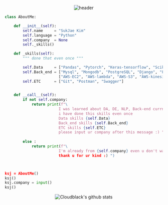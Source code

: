
 <div align="center">  
  
![header](https://capsule-render.vercel.app/api?type=Waving&color=timeGradient&height=200&section=header&text=Wellcome&fontSize=70&fontAlign=78&fontAlignY=28)  
  </div>
  
 
``` python
class AboutMe:

    def __init__(self):
        self.name     = "SukJae Kim"
        self.language = "Python"
        self.company  = None
        self._skills()

    def _skills(self):
        """ done that even once """

        self.Data     = ["Pandas", "Pytorch", "Keras-tensorflow", "Scikit-learn", "matplotlib", "plotly", "numpy"]
        self.Back_end = ["Mysql", "Mongodb", "PostgreSQL", "Django", "FLask", "Docker", "Gunicorn", "Nginx",
                        ["AWS-EC2", "AWS-lambda", "AWS-S3", "AWS-kinesis"]]
        self.ETC      = ["Git", "Postman", "Swagger"]
        

    def __call__(self):           
        if not self.company:
            return print(f"\
                        I was learned about DA, DE, NLP, Back-end currntly interesting about DE, Back-end \n \
                        i have done this skills even once                                                 \n \
                        Data skills {self.Data}                                                           \n \
                        Back_end skills {self.Back_end}                                                   \n \
                        ETC skills {self.ETC}                                                             \n \
                        please input ur company after this message :) ")
            
        else :
            return print(f"\
                        I'm already from {self.company} even u don't want anymore                        \n \ 
                        thank u for ur kind :) ")



ksj = AboutMe()
ksj()
ksj.company = input()
ksj()

```
<div align="center">  
  
![Cloudblack's github stats](https://github-readme-stats.vercel.app/api?username=Cloudblack&show_icons=true&theme=cobalt&count_private=true)  

<!-- ![Top Langs](https://github-readme-stats.vercel.app/api/top-langs/?username=Cloudblack&theme=cobalt&hide=jupyter%20notebook&show_icons=true&custom_title=Top_Language)
 -->
</div>
